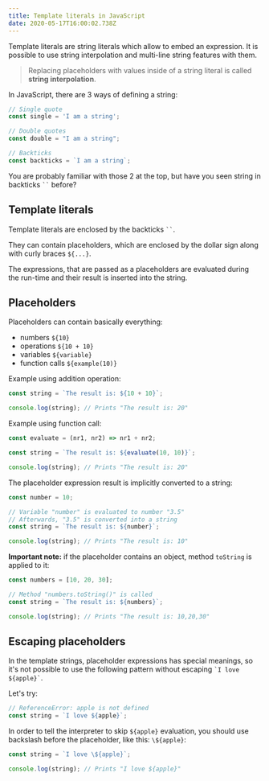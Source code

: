 ```yaml
---
title: Template literals in JavaScript
date: 2020-05-17T16:00:02.738Z
---
```

Template literals are string literals which allow to embed an expression. It is possible to use string interpolation and multi-line string features with them.

> Replacing placeholders with values inside of a string literal is called **string interpolation**.

In JavaScript, there are 3 ways of defining a string:

```javascript
// Single quote
const single = 'I am a string';

// Double quotes
const double = "I am a string";

// Backticks
const backticks = `I am a string`;

```

You are probably familiar with those 2 at the top, but have you seen string in backticks ``` `` ``` before?

## Template literals

Template literals are enclosed by the backticks ``` `` ```.

They can contain placeholders, which are enclosed by the dollar sign along with curly braces `${...}`.

The expressions, that are passed as a placeholders are evaluated during the run-time and their result is inserted into the string.

## Placeholders

Placeholders can contain basically everything:

* numbers `${10}`
* operations `${10 + 10}`
* variables `${variable}`
* function calls `${example(10)}`

Example using addition operation:

```javascript
const string = `The result is: ${10 + 10}`;

console.log(string); // Prints "The result is: 20"
```

Example using function call:

```javascript
const evaluate = (nr1, nr2) => nr1 + nr2;

const string = `The result is: ${evaluate(10, 10)}`;

console.log(string); // Prints "The result is: 20"
```

The placeholder expression result is implicitly converted to a string:

```javascript
const number = 10;

// Variable "number" is evaluated to number "3.5"
// Afterwards, "3.5" is converted into a string
const string = `The result is: ${number}`;

console.log(string); // Prints "The result is: 10"
```

**Important note:** if the placeholder contains an object, method `toString` is applied to it:

```javascript
const numbers = [10, 20, 30];

// Method "numbers.toString()" is called
const string = `The result is: ${numbers}`;

console.log(string); // Prints "The result is: 10,20,30"
```

## Escaping placeholders

In the template strings, placeholder expressions has special meanings, so it's not possible to use the following pattern without escaping `` `I love ${apple}` ``.

Let's try:

```javascript
// ReferenceError: apple is not defined
const string = `I love ${apple}`;
```

In order to tell the interpreter to skip `${apple}` evaluation, you should use backslash before the placeholder, like this: `\${apple}`:

```javascript
const string = `I love \${apple}`;

console.log(string); // Prints "I love ${apple}"
```